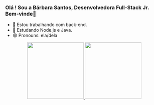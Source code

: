 ### Olá ! Sou a Bárbara Santos, Desenvolvedora Full-Stack Jr. Bem-vinde👋

- 🔭 Estou trabalhando com back-end.
- 🌱 Estudando Node.js e Java.
- 😄 Pronouns: ela/dela

<div align="center">
  <a href="https://github.com/bacristiane">
  <img height="180em" src="https://github-readme-stats.vercel.app/api?username=bacristiane&show_icons=true&theme=dracula&include_all_commits=true&count_private=true"/>
  <img height="180em" src="https://github-readme-stats.vercel.app/api/top-langs/?username=bacristiane&layout=compact&langs_count=7&theme=dracula"/>
</div>


